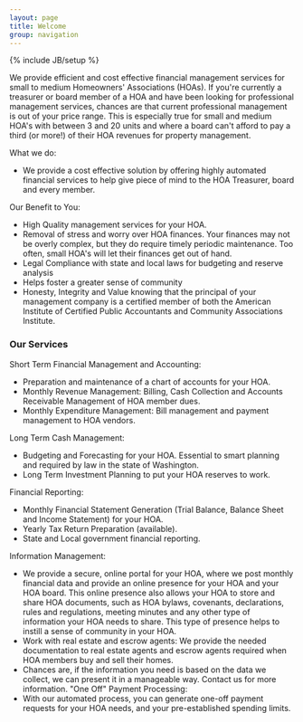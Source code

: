 ```yaml
---
layout: page
title: Welcome
group: navigation
---
```

{% include JB/setup %}

We provide efficient and cost effective financial management services for small to medium Homeowners' Associations (HOAs).  If you're currently a treasurer or board member of a HOA and have been looking for professional management services, chances are that current professional management is out of your price range. This is especially true for small and medium HOA's with between 3 and 20 units and where a board can't afford to pay a third (or more!) of their HOA revenues for property management.

What we do:

* We provide a cost effective solution by offering highly automated financial services to help give piece of mind to the HOA Treasurer, board and every member.

Our Benefit to You:
* High Quality management services for your HOA.
* Removal of stress and worry over HOA finances.  Your finances may not be overly complex, but they do require timely periodic maintenance.  Too often, small HOA's will let their finances get out of hand.
* Legal Compliance with state and local laws for budgeting and reserve analysis
* Helps foster a greater sense of community
* Honesty, Integrity and Value knowing that the principal of your management company is a certified member of both the American Institute of Certified Public Accountants and Community Associations Institute.

### Our Services
Short Term Financial Management and Accounting:
* Preparation and maintenance of a chart of accounts for your HOA.
* Monthly Revenue Management: Billing, Cash Collection and Accounts Receivable Management of HOA member dues.
* Monthly Expenditure Management: Bill management and payment management to HOA vendors.

Long Term Cash Management:
* Budgeting and Forecasting for your HOA.  Essential to smart planning and required by law in the state of Washington.
* Long Term Investment Planning to put your HOA reserves to work.

Financial Reporting:
* Monthly Financial Statement Generation (Trial Balance, Balance Sheet and Income Statement) for your HOA.
* Yearly Tax Return Preparation (available).
* State and Local government financial reporting.

Information Management:
* We provide a secure, online portal for your HOA, where we post monthly financial data and provide an online presence for your HOA and your HOA board.  This online presence also allows your HOA to store and share HOA documents, such as HOA bylaws, covenants, declarations, rules and regulations, meeting minutes and any other type of information your HOA needs to share.  This type of presence helps to instill a sense of community in your HOA.
* Work with real estate and escrow agents: We provide the needed documentation to real estate agents and escrow agents required when HOA members buy and sell their homes.
* Chances are, if the information you need is based on the data we collect, we can present it in a manageable way.  Contact us for more information.
"One Off" Payment Processing:
* With our automated process, you can generate one-off payment requests for your HOA needs, and your pre-established spending limits.


